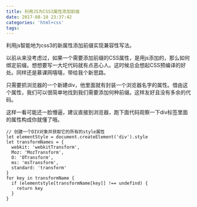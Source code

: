 ```yaml
---
title: 利用JS为CSS3属性添加前缀
date: 2017-08-10 23:37:42
categories: 'html+css'
tags:
---
```

利用js智能地为css3的新属性添加前缀实现兼容性写法。
<!--more-->
以前从来没考虑过，如果一个需要添加前缀的CSS属性，是用js添加的，那么如何绑定前缀。想想要写一大坨代码就有点恶心人。这时候总会想起CSS预编译的好处。同样还是慕课网嘻嘻，带给我个新思路。

只需要抓浏览器的一个新建div，他里面就有封装一个浏览器名字的属性。借由这个属性，我们可以很简单地找到我们需要添加何种前缀。这样友好且没有多余的代码。

这样一看可能还一脸懵逼，建议直接到浏览器，跑下面代码观察一下div标签里面的属性构成你就懂了哦。

```
// 创建一个DIV对象并获取它的所有的style属性
let elementStyle = document.createElement('div').style
let transformNames = {
  webkit: 'webkitTransform',
  Moz: 'MozTransform',
  O: 'OTransform',
  ms: 'msTransform',
  standard: 'transform'
}
for key in transformName {
  if (elementstyle[transformName[key]] !== undefind) {
    return key
  }
}
```
